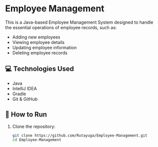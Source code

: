# Employee Management

This is a Java-based Employee Management System designed to handle the essential operations of employee records, such as:

- Adding new employees
- Viewing employee details
- Updating employee information
- Deleting employee records

## 💻 Technologies Used

- Java
- IntelliJ IDEA
- Gradle
- Git & GitHub

## 🚀 How to Run

1. Clone the repository:

   ```bash
   git clone https://github.com/Rutayuga/Employee-Management.git
   cd Employee-Management
